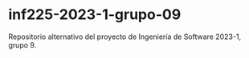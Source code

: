 # inf225-2023-1-grupo-09
Repositorio alternativo del proyecto de Ingeniería de Software 2023-1, grupo 9.

